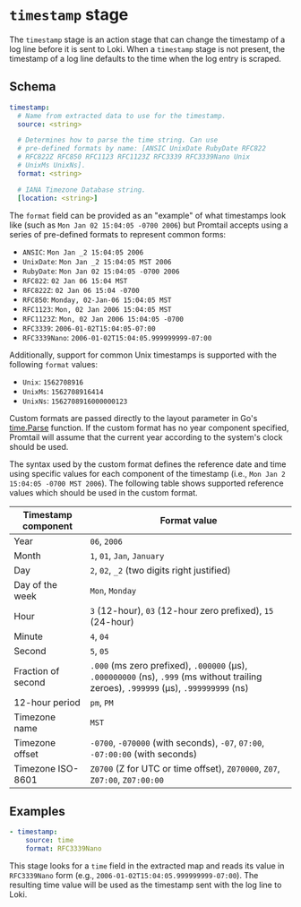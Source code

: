 # `timestamp` stage

The `timestamp` stage is an action stage that can change the timestamp of a log
line before it is sent to Loki. When a `timestamp` stage is not present, the
timestamp of a log line defaults to the time when the log entry is scraped.

## Schema

```yaml
timestamp:
  # Name from extracted data to use for the timestamp.
  source: <string>

  # Determines how to parse the time string. Can use
  # pre-defined formats by name: [ANSIC UnixDate RubyDate RFC822
  # RFC822Z RFC850 RFC1123 RFC1123Z RFC3339 RFC3339Nano Unix
  # UnixMs UnixNs].
  format: <string>

  # IANA Timezone Database string.
  [location: <string>]
```

The `format` field can be provided as an "example" of what timestamps look like
(such as `Mon Jan 02 15:04:05 -0700 2006`) but Promtail accepts using a series
of pre-defined formats to represent common forms:

- `ANSIC`: `Mon Jan _2 15:04:05 2006`
- `UnixDate`: `Mon Jan _2 15:04:05 MST 2006`
- `RubyDate`: `Mon Jan 02 15:04:05 -0700 2006`
- `RFC822`: `02 Jan 06 15:04 MST`
- `RFC822Z`: `02 Jan 06 15:04 -0700`
- `RFC850`: `Monday, 02-Jan-06 15:04:05 MST`
- `RFC1123`: `Mon, 02 Jan 2006 15:04:05 MST`
- `RFC1123Z`: `Mon, 02 Jan 2006 15:04:05 -0700`
- `RFC3339`: `2006-01-02T15:04:05-07:00`
- `RFC3339Nano`: `2006-01-02T15:04:05.999999999-07:00`

Additionally, support for common Unix timestamps is supported with the following
`format` values:

- `Unix`: `1562708916`
- `UnixMs`: `1562708916414`
- `UnixNs`: `1562708916000000123`

Custom formats are passed directly to the layout parameter in Go's
[time.Parse](https://golang.org/pkg/time/#Parse) function. If the custom format
has no year component specified, Promtail will assume that the current year
according to the system's clock should be used.

The syntax used by the custom format defines the reference date and time using
specific values for each component of the timestamp (i.e., `Mon Jan 2 15:04:05
-0700 MST 2006`). The following table shows supported reference values which
should be used in the custom format.

| Timestamp component | Format value                                                                                                                         |
| ------------------- | ------------------------------------------------------------------------------------------------------------------------------------ |
| Year                | `06`, `2006`                                                                                                                         |
| Month               | `1`, `01`, `Jan`, `January`                                                                                                          |
| Day                 | `2`, `02`, `_2` (two digits right justified)                                                                                         |
| Day of the week     | `Mon`, `Monday`                                                                                                                      |
| Hour                | `3` (12-hour), `03` (12-hour zero prefixed), `15` (24-hour)                                                                          |
| Minute              | `4`, `04`                                                                                                                            |
| Second              | `5`, `05`                                                                                                                            |
| Fraction of second  | `.000` (ms zero prefixed), `.000000` (μs), `.000000000` (ns), `.999` (ms without trailing zeroes), `.999999` (μs), `.999999999` (ns) |
| 12-hour period      | `pm`, `PM`                                                                                                                           |
| Timezone name       | `MST`                                                                                                                                |
| Timezone offset     | `-0700`, `-070000` (with seconds), `-07`, `07:00`, `-07:00:00` (with seconds)                                                        |
| Timezone ISO-8601   | `Z0700` (Z for UTC or time offset), `Z070000`, `Z07`, `Z07:00`, `Z07:00:00`                                                          |

## Examples

```yaml
- timestamp:
    source: time
    format: RFC3339Nano
```

This stage looks for a `time` field in the extracted map and reads its value in
`RFC3339Nano` form (e.g., `2006-01-02T15:04:05.999999999-07:00`). The resulting
time value will be used as the timestamp sent with the log line to Loki.

